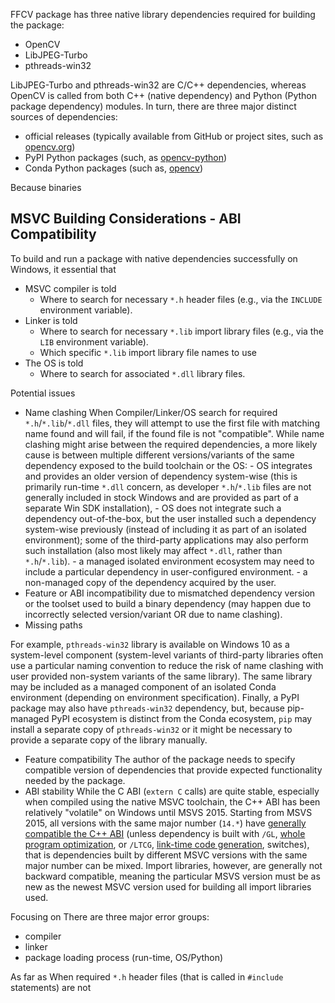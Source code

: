 FFCV package has three native library dependencies required for building the package:
- OpenCV
- LibJPEG-Turbo
- pthreads-win32

LibJPEG-Turbo and pthreads-win32 are C/C++ dependencies, whereas OpenCV is called from both C++ (native dependency) and Python (Python package dependency) modules. In turn, there are three major distinct sources of dependencies:
- official releases (typically available from GitHub or project sites, such as [opencv.org](https://opencv.org))
- PyPI Python packages (such, as [opencv-python](https://pypi.org/project/opencv-python))
- Conda Python packages (such as, [opencv](https://anaconda.org/conda-forge/opencv))

Because binaries 


## MSVC Building Considerations - ABI Compatibility

To build and run a package with native dependencies successfully on Windows, it essential that
- MSVC compiler is told
    - Where to search for necessary `*.h` header files (e.g., via the `INCLUDE` environment variable).
- Linker is told
    - Where to search for necessary `*.lib` import library files (e.g., via the `LIB` environment variable).
    - Which specific `*.lib` import library file names to use
- The OS is told
    - Where to search for associated `*.dll` library files.

Potential issues
- Name clashing
      When Compiler/Linker/OS search for required `*.h`/`*.lib`/`*.dll` files, they will attempt to use the first file with matching name found and will fail, if the found file is not "compatible". While name clashing might arise between the required dependencies, a more likely cause is between multiple different versions/variants of the same dependency exposed to the build toolchain or the OS:
        - OS integrates and provides an older version of dependency system-wise (this is primarily run-time `*.dll` concern, as developer `*.h`/`*.lib` files are not generally included in stock Windows and are provided as part of a separate Win SDK installation),
        - OS does not integrate such a dependency out-of-the-box, but the user installed such a dependency system-wise previously (instead of including it as part of an isolated environment); some of the third-party applications may also perform such installation (also most likely may affect `*.dll`, rather than `*.h`/`*.lib`).
        - a managed isolated environment ecosystem may need to include a particular dependency in user-configured environment.
        - a non-managed copy of the dependency acquired by the user.
- Feature or ABI incompatibility due to mismatched dependency version or the toolset used to build a binary dependency (may happen due to incorrectly selected version/variant OR due to name clashing).
- Missing paths

For example, `pthreads-win32` library is available on Windows 10 as a system-level component (system-level variants of third-party libraries often use a particular naming convention to reduce the risk of name clashing with user provided non-system variants of the same library).  The same library may be included as a managed component of an isolated Conda environment (depending on environment specification). Finally, a PyPI package may also have `pthreads-win32` dependency, but, because pip-managed PyPI ecosystem is distinct from the Conda ecosystem, `pip` may install a separate copy of `pthreads-win32` or it might be necessary to provide a separate copy of the library manually.

- Feature compatibility
      The author of the package needs to specify compatible version of dependencies that provide expected functionality needed by the package.
- ABI stability
      While the C ABI (`extern C` calls) are quite stable, especially when compiled using the native MSVC toolchain, the C++ ABI has been relatively "volatile" on Windows until MSVS 2015. Starting from MSVS 2015, all versions with the same major number (`14.*`) have [generally compatible the C++ ABI](https://learn.microsoft.com/en-us/cpp/porting/binary-compat-2015-2017) (unless dependency is built with `/GL`, [whole program optimization](https://learn.microsoft.com/en-us/cpp/build/reference/gl-whole-program-optimization), or `/LTCG`, [link-time code generation](https://learn.microsoft.com/en-us/cpp/build/reference/ltcg-link-time-code-generation), switches), that is dependencies built by different MSVC versions with the same major number can be mixed. Import libraries, however, are generally not backward compatible, meaning the particular MSVS version must be as new as the newest MSVC version used for building all import libraries used.

Focusing on There are three major error groups:
- compiler
- linker
- package loading process (run-time, OS/Python)

As far as 
When required `*.h` header files (that is called in `#include` statements) are not 